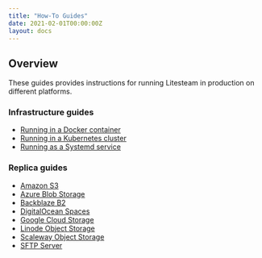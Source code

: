 ```yaml
---
title: "How-To Guides"
date: 2021-02-01T00:00:00Z
layout: docs
---
```


## Overview

These guides provides instructions for running Litesteam in production on
different platforms.

### Infrastructure guides

- [Running in a Docker container](/guides/docker)
- [Running in a Kubernetes cluster](/guides/kubernetes)
- [Running as a Systemd service](/guides/systemd)

### Replica guides

- [Amazon S3](/guides/s3)
- [Azure Blob Storage](/guides/azure)
- [Backblaze B2](/guides/backblaze)
- [DigitalOcean Spaces](/guides/digitalocean)
- [Google Cloud Storage](/guides/gs)
- [Linode Object Storage](/guides/linode)
- [Scaleway Object Storage](/guides/scaleway)
- [SFTP Server](/guides/sftp)
